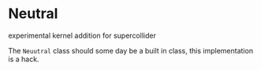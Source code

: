# Neutral
experimental kernel addition for supercollider


The `Neuutral` class should some day be a built in class, this implementation is a hack.
